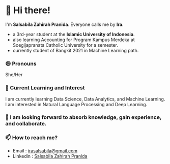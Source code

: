 # 👋 Hi there!
  
  I'm **Salsabila Zahirah Pranida**. Everyone calls me by **Ira**. 
  - a 3rd-year student at the **Islamic University of Indonesia**. 
  - also learning Accounting for Program Kampus Merdeka at Soegijapranata Catholic University for a semester.
  - currently student of Bangkit 2021 in Machine Learning path.

### 😄 Pronouns
She/Her

### 👀 Current Learning and Interest
  I am currently learning Data Science, Data Analytics, and Machine Learning. 
  I am interested in Natural Language Processing and Deep Learning.
  
### 🌱 I am looking forward to absorb knowledge, gain experience, and collaborate.

### 📫 How to reach me?
- Email : irasalsabila@gmail.com
- Linkedin : [Salsabila Zahirah Pranida](https://www.linkedin.com/in/irasalsabila/)
